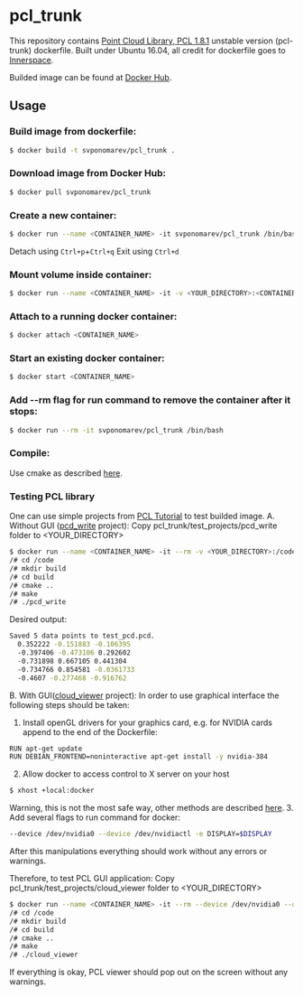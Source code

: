 # pcl_trunk

This repository contains [Point Cloud Library, PCL 1.8.1][1] unstable version (pcl-trunk) dockerfile. Built under Ubuntu 16.04, all credit for dockerfile goes to [Innerspace][2].

Builded image can be found at [Docker Hub][3].

## Usage
### Build image from dockerfile:
```sh
$ docker build -t svponomarev/pcl_trunk .
```
### Download image from Docker Hub:
```sh
$ docker pull svponomarev/pcl_trunk
```
### Create a new container:
```sh
$ docker run --name <CONTAINER_NAME> -it svponomarev/pcl_trunk /bin/bash
```
Detach using `Ctrl+p`+`Ctrl+q`
Exit using `Ctrl+d`
### Mount volume inside container:
```sh
$ docker run --name <CONTAINER_NAME> -it -v <YOUR_DIRECTORY>:<CONTAINER_DIRECTORY> svponomarev/pcl_trunk /bin/bash
```
### Attach to a running docker container:
```sh
$ docker attach <CONTAINER_NAME>
```
### Start an existing docker container:
```sh
$ docker start <CONTAINER_NAME>
```
### Add --rm flag for run command to remove the container after it stops:
```sh
$ docker run --rm -it svponomarev/pcl_trunk /bin/bash
```
### Compile:
Use cmake as described [here][4].
### Testing PCL library
One can use simple projects from [PCL Tutorial][5] to test builded image.
A. Without GUI ([pcd_write][6] project):
Copy pcl_trunk/test_projects/pcd_write folder to <YOUR_DIRECTORY>
```sh
$ docker run --name <CONTAINER_NAME> -it --rm -v <YOUR_DIRECTORY>:/code svponomarev/pcl_trunk /bin/bash
/# cd /code
/# mkdir build
/# cd build
/# cmake ..
/# make
/# ./pcd_write
```
Desired output:
```sh
Saved 5 data points to test_pcd.pcd.
  0.352222 -0.151883 -0.106395
  -0.397406 -0.473106 0.292602
  -0.731898 0.667105 0.441304
  -0.734766 0.854581 -0.0361733
  -0.4607 -0.277468 -0.916762
```
B. With GUI([cloud_viewer][7] project):
In order to use graphical interface the following steps should be taken:
1. Install openGL drivers for your graphics card, e.g. for NVIDIA cards append to the end of the Dockerfile:
```sh
RUN apt-get update
RUN DEBIAN_FRONTEND=noninteractive apt-get install -y nvidia-384
```
2. Allow docker to access control to X server on your host
```sh
$ xhost +local:docker
```
Warning, this is not the most safe way, other methods are described [here][8].
3. Add several flags to run command for docker:
```sh
--device /dev/nvidia0 --device /dev/nvidiactl -e DISPLAY=$DISPLAY
```
After this manipulations everything should work without any errors or warnings.

Therefore, to test PCL GUI application:
Copy pcl_trunk/test_projects/cloud_viewer folder to <YOUR_DIRECTORY>
```sh
$ docker run --name <CONTAINER_NAME> -it --rm --device /dev/nvidia0 --device /dev/nvidiactl -e DISPLAY=$DISPLAY -v <YOUR_DIRECTORY>:/code svponomarev/pcl_trunk /bin/bash
/# cd /code
/# mkdir build
/# cd build
/# cmake ..
/# make
/# ./cloud_viewer
```
If everything is okay, PCL viewer should pop out on the screen without any warnings.

[1]: http://pointclouds.org/
[2]: https://github.com/innerspacehq/docker-pcl
[3]: https://hub.docker.com/r/svponomarev/pcl_trunk/
[4]: http://pointclouds.org/documentation/tutorials/using_pcl_pcl_config.php#using-pcl-pcl-config
[5]: http://pointclouds.org/documentation/tutorials/
[6]: http://pointclouds.org/documentation/tutorials/writing_pcd.php#writing-pcd
[7]: http://pointclouds.org/documentation/tutorials/cloud_viewer.php#cloud-viewer
[8]: http://wiki.ros.org/docker/Tutorials/GUI
